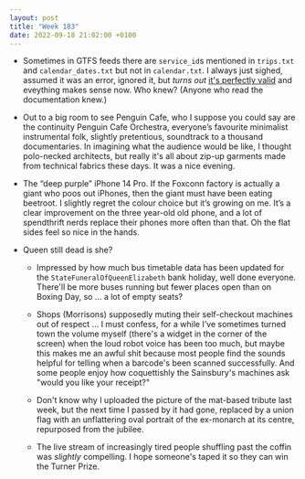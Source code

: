 ```yaml
---
layout: post
title: "Week 183"
date: 2022-09-18 21:02:00 +0100
---
```


- Sometimes in GTFS feeds there are `service_id`s mentioned in `trips.txt` and `calendar_dates.txt` but not in `calendar.txt`. I always just sighed, assumed it was an error, ignored it, but _turns out_ [it's perfectly valid](https://developers.google.com/transit/gtfs/reference#calendar_datestxt) and eveything makes sense now. Who knew? (Anyone who read the documentation knew.)

- Out to a big room to see Penguin Cafe, who I suppose you could say are the continuity Penguin Cafe Orchestra, everyone’s favourite minimalist instrumental folk, slightly pretentious, soundtrack to a thousand documentaries. In imagining what the audience would be like, I thought polo-necked architects, but really it's all about zip-up garments made from technical fabrics these days. It was a nice evening.

- The “deep purple” iPhone 14 Pro. If the Foxconn factory is actually a giant who poos out iPhones, then the giant must have been eating beetroot. I slightly regret the colour choice but it’s growing on me. It’s a clear improvement on the three year-old old phone, and a lot of spendthrift nerds replace their phones more often than that. Oh the flat sides feel so nice in the hands.

- Queen still dead is she?

  - Impressed by how much bus timetable data has been updated for the <code>StateFuneralOfQueenElizabeth</code> bank holiday, well done everyone. There'll be more buses running but fewer places open than on Boxing Day, so ... a lot of empty seats?

  - Shops (Morrisons) supposedly muting their self-checkout machines out of respect … I must confess, for a while I’ve sometimes turned town the volume myself (there's a widget in the corner of the screen) when the loud robot voice has been too much, but maybe this makes me an awful shit because most people find the sounds helpful for telling when a barcode's been scanned successfully. And some people enjoy how coquettishly the Sainsbury's machines ask "would you like your receipt?"

  - Don't know why I uploaded the picture of the mat-based tribute last week, but the next time I passed by it had gone, replaced by a union flag with an unflattering oval portrait of the ex-monarch at its centre, repurposed from the jubilee. 

  - The live stream of increasingly tired people shuffling past the coffin was _slightly_ compelling. I hope someone's taped it so they can win the Turner Prize.
